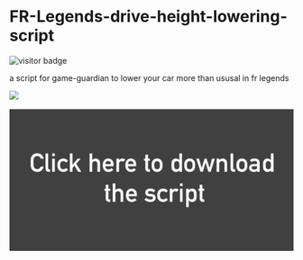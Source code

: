 # FR-Legends-drive-height-lowering-script

![visitor badge](https://visitor-badge.glitch.me/badge?page_id=Aydeniztr.FR-Legends-drive-height-lowering-script)

a script for game-guardian to lower your car more than ususal in fr legends

<img src="https://media.discordapp.net/attachments/805760699987918868/1003039437858537512/Screenshot_20220730-233948_Parallel_Space_64Bit_Support.jpg">

<a href="https://github.com/Aydeniztr/FR-Legends-drive-height-lowering-script/releases/download/v1.0.2/frlscript.lua"><img src="https://github.com/Aydeniztr/FR-Legends-drive-height-lowering-script/raw/main/download_button.jpg"></a>
